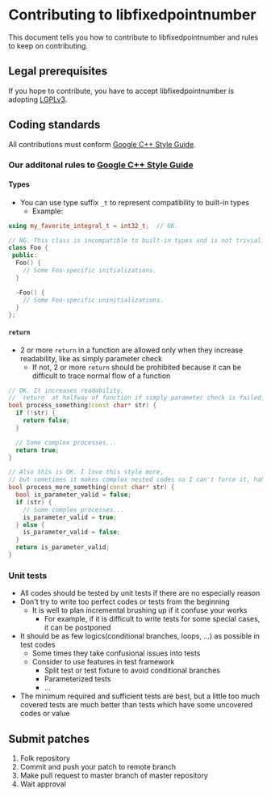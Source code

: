 # Contributing to libfixedpointnumber

This document tells you how to contribute to libfixedpointnumber
and rules to keep on contributing.

## Legal prerequisites

If you hope to contribute,
you have to accept libfixedpointnumber is adopting
[LGPLv3](https://www.gnu.org/licenses/lgpl.html).

## Coding standards

All contributions must conform [Google C++ Style Guide](https://google.github.io/styleguide/cppguide.html).

### Our additonal rules to [Google C++ Style Guide](https://google.github.io/styleguide/cppguide.html)

#### Types

- You can use type suffix `_t` to represent compatibility to built-in types
   - Example:

```c++
using my_favorite_integral_t = int32_t;  // OK.

// NG. This class is incompatible to built-in types and is not trivial.
class Foo {
 public:
  Foo() {
    // Some Foo-specific initializations.
  }

  ~Foo() {
    // Some Foo-specific uninitializations.
  }
};

```

#### `return`

- 2 or more `return` in a function are allowed
  only when they increase readability, like as simply parameter check
   - If not, 2 or more `return` should be prohibited
     because it can be difficult to trace normal flow of a function

```C++
// OK. It increases readability,
// `return` at halfway of function if simply parameter check is failed.
bool process_something(const char* str) {
  if (!str) {
    return false;
  }

  // Some complex processes...
  return true;
}

// Also this is OK. I love this style more,
// but sometimes it makes complex nested codes so I can't force it, haha.
bool process_more_something(const char* str) {
  bool is_parameter_valid = false;
  if (str) {
    // Some complex processes...
    is_parameter_valid = true;
  } else {
    is_parameter_valid = false;
  }
  return is_parameter_valid;
}
```

### Unit tests

- All codes should be tested by unit tests if there are no especially reason
- Don't try to write too perfect codes or tests from the beginning
   - It is well to plan incremental brushing up if it confuse your works
      - For example, if it is difficult to write tests for some special cases,
        it can be postponed
- It should be as few logics(conditional branches, loops, ...) as possible
  in test codes
   - Some times they take confusional issues into tests
   - Consider to use features in test framework
      - Split test or test fixture to avoid conditional branches
      - Parameterized tests
      - ...
- The minimum required and sufficient tests are best,
  but a little too much covered tests are much better
  than tests which have some uncovered codes or value

## Submit patches

1. Folk repository
1. Commit and push your patch to remote branch
1. Make pull request to master branch of master repository
1. Wait approval
